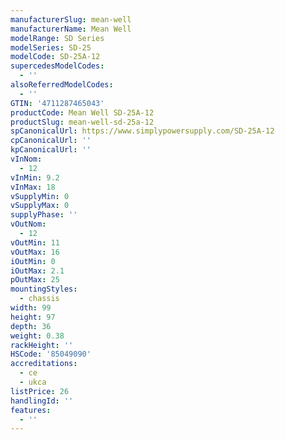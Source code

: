 ```yaml
---
manufacturerSlug: mean-well
manufacturerName: Mean Well
modelRange: SD Series
modelSeries: SD-25
modelCode: SD-25A-12
supercedesModelCodes:
  - ''
alsoReferredModelCodes:
  - ''
GTIN: '4711287465043'
productCode: Mean Well SD-25A-12
productSlug: mean-well-sd-25a-12
spCanonicalUrl: https://www.simplypowersupply.com/SD-25A-12
cpCanonicalUrl: ''
kpCanonicalUrl: ''
vInNom:
  - 12
vInMin: 9.2
vInMax: 18
vSupplyMin: 0
vSupplyMax: 0
supplyPhase: ''
vOutNom:
  - 12
vOutMin: 11
vOutMax: 16
iOutMin: 0
iOutMax: 2.1
pOutMax: 25
mountingStyles:
  - chassis
width: 99
height: 97
depth: 36
weight: 0.38
rackHeight: ''
HSCode: '85049090'
accreditations:
  - ce
  - ukca
listPrice: 26
handlingId: ''
features:
  - ''
---
```

